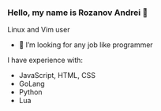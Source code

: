 ### Hello, my name is Rozanov Andrei 👋

Linux and Vim user

- 💞️ I’m looking for any job like programmer

I have experience with:
 - JavaScript, HTML, CSS
 - GoLang
 - Python
 - Lua



<!---
RAprogramm/RAprogramm is a ✨ special ✨ repository because its `README.md` (this file) appears on your GitHub profile.
You can click the Preview link to take a look at your changes.
--->
